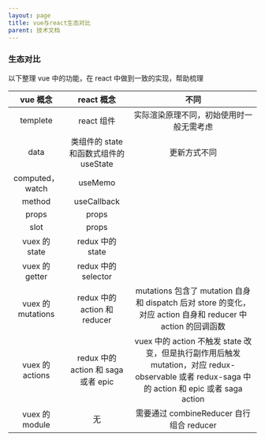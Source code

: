 ```yaml
---
layout: page
title: vue与react生态对比
parent: 技术文档
---
```


### 生态对比

以下整理 vue 中的功能，在 react 中做到一致的实现，帮助梳理

|     vue 概念      |               react 概念               |                                                                     不同                                                                      |
| :---------------: | :------------------------------------: | :-------------------------------------------------------------------------------------------------------------------------------------------: |
|     templete      |               react 组件               |                                                   实际渲染原理不同，初始使用时一般无需考虑                                                    |
|       data        | 类组件的 state 和函数式组件的 useState |                                                                 更新方式不同                                                                  |
|  computed，watch  |                useMemo                 |                                                                                                                                               |
|      method       |              useCallback               |                                                                                                                                               |
|       props       |                 props                  |                                                                                                                                               |
|       slot        |                 props                  |                                                                                                                                               |
|   vuex 的 state   |            redux 中的 state            |                                                                                                                                               |
|  vuex 的 getter   |          redux 中的 selector           |                                                                                                                                               |
| vuex 的 mutations |      redux 中的 action 和 reducer      |                 mutations 包含了 mutation 自身和 dispatch 后对 store 的变化，对应 action 自身和 reducer 中 action 的回调函数                  |
|  vuex 的 actions  |  redux 中的 action 和 saga 或者 epic   | vuex 中的 action 不触发 state 改变，但是执行副作用后触发 mutation，对应 redux-observable 或者 redux-saga 中的 action 和 epic 或者 saga action |
|  vuex 的 module   |                   无                   |                                                   需要通过 combineReducer 自行组合 reducer                                                    |
